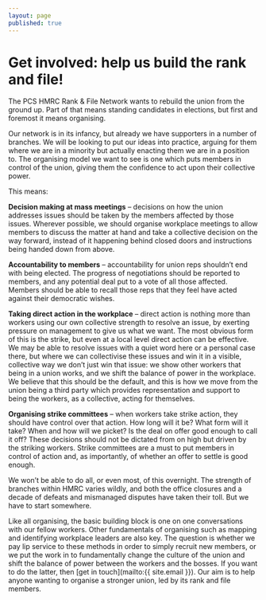 ```yaml
---
layout: page
published: true
---
```

<h1 class="section-heading centered">Get involved: help us build the rank and file!</h1>

The PCS HMRC Rank & File Network wants to rebuild the union from the ground up. Part of that means standing candidates in elections, but first and foremost it means organising.

Our network is in its infancy, but already we have supporters in a number of branches. We will be looking to put our ideas into practice, arguing for them where we are in a minority but actually enacting them we are in a position to. The organising model we want to see is one which puts members in control of the union, giving them the confidence to act upon their collective power.

This means:

**Decision making at mass meetings** – decisions on how the union addresses issues should be taken by the members affected by those issues. Wherever possible, we should organise workplace meetings to allow members to discuss the matter at hand and take a collective decision on the way forward, instead of it happening behind closed doors and instructions being handed down from above.

**Accountability to members** – accountability for union reps shouldn’t end with being elected. The progress of negotiations should be reported to members, and any potential deal put to a vote of all those affected. Members should be able to recall those reps that they feel have acted against their democratic wishes.

**Taking direct action in the workplace** – direct action is nothing more than workers using our own collective strength to resolve an issue, by exerting pressure on management to give us what we want. The most obvious form of this is the strike, but even at a local level direct action can be effective. We may be able to resolve issues with a quiet word here or a personal case there, but where we can collectivise these issues and win it in a visible, collective way we don’t just win that issue: we show other workers that being in a union works, and we shift the balance of power in the workplace. We believe that this should be the default, and this is how we move from the union being a third party which provides representation and support to being the workers, as a collective, acting for themselves.

**Organising strike committees** – when workers take strike action, they should have control over that action. How long will it be? What form will it take? When and how will we picket? Is the deal on offer good enough to call it off? These decisions should not be dictated from on high but driven by the striking workers. Strike committees are a must to put members in control of action and, as importantly, of whether an offer to settle is good enough.

We won’t be able to do all, or even most, of this overnight. The strength of branches within HMRC varies wildly, and both the office closures and a decade of defeats and mismanaged disputes have taken their toll. But we have to start somewhere.

Like all organising, the basic building block is one on one conversations with our fellow workers. Other fundamentals of organising such as mapping and identifying workplace leaders are also key. The question is whether we pay lip service to these methods in order to simply recruit new members, or we put the work in to fundamentally change the culture of the union and shift the balance of power between the workers and the bosses.
If you want to do the latter, then [get in touch](mailto:{{ site.email }}). Our aim is to help anyone wanting to organise a stronger union, led by its rank and file members.